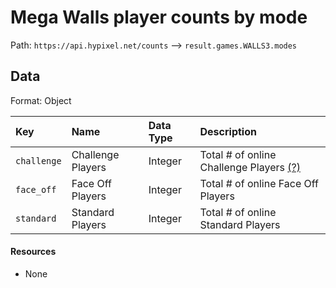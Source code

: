 # Mega Walls player counts by mode
Path: `https://api.hypixel.net/counts` --> `result.games.WALLS3.modes`

## Data
Format: Object

|Key|Name|Data Type|Description|
|:-|:-|:-|:-|
|`challenge`|Challenge Players|Integer|Total # of online Challenge Players [(?)](https://github.com/HypixelCommunity/Hypixel-Api-Documentation/issues/6)|
|`face_off`|Face Off Players|Integer|Total # of online Face Off Players|
|`standard`|Standard Players|Integer|Total # of online Standard Players|

#### Resources
- None